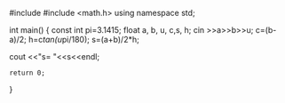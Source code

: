 #include <iostream>
#include <math.h>
using namespace std;

int main() {
const int pi=3.1415;
float a, b, u, c,s, h;
cin >>a>>b>>u;
c=(b-a)/2;
h=c*tan(u*pi/180);
s=(a+b)/2*h;


cout <<"s= "<<s<<endl;

    return 0;
}
